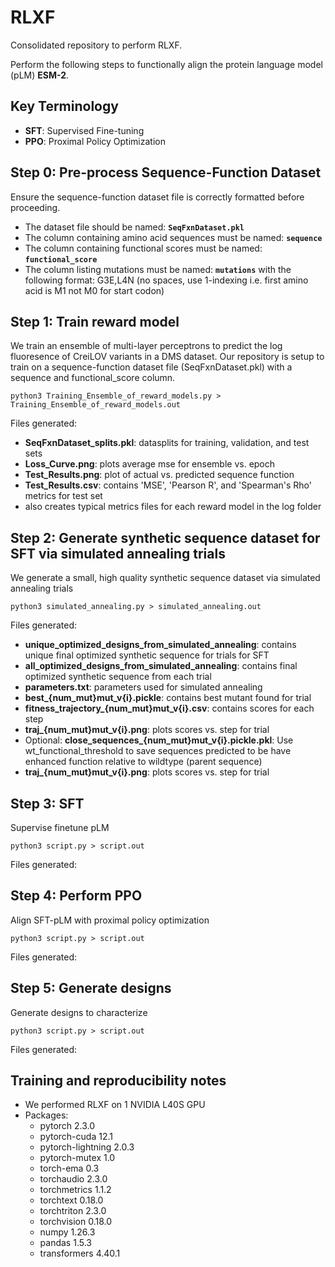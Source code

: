 # RLXF  
Consolidated repository to perform RLXF.  

Perform the following steps to functionally align the protein language model (pLM) **ESM-2**.

## Key Terminology  
- **SFT**: Supervised Fine-tuning  
- **PPO**: Proximal Policy Optimization

## Step 0: Pre-process Sequence-Function Dataset  
Ensure the sequence-function dataset file is correctly formatted before proceeding.
- The dataset file should be named: **`SeqFxnDataset.pkl`**  
- The column containing amino acid sequences must be named: **`sequence`**  
- The column containing functional scores must be named: **`functional_score`**
- The column listing mutations must be named: **`mutations`** with the following format: G3E,L4N (no spaces, use 1-indexing i.e. first amino acid is M1 not M0 for start codon)

## Step 1: Train reward model
We train an ensemble of multi-layer perceptrons to predict the log fluoresence of CreiLOV variants in a DMS dataset. Our repository is setup to train on a sequence-function dataset file (SeqFxnDataset.pkl) with a sequence and functional_score column.

```python3 Training_Ensemble_of_reward_models.py > Training_Ensemble_of_reward_models.out```

Files generated:
- **SeqFxnDataset_splits.pkl**: datasplits for training, validation, and test sets
- **Loss_Curve.png**: plots average mse for ensemble vs. epoch
- **Test_Results.png**: plot of actual vs. predicted sequence function
- **Test_Results.csv**: contains 'MSE', 'Pearson R', and 'Spearman's Rho' metrics for test set
- also creates typical metrics files for each reward model in the log folder

## Step 2: Generate synthetic sequence dataset for SFT via simulated annealing trials
We generate a small, high quality synthetic sequence dataset via simulated annealing trials

```python3 simulated_annealing.py > simulated_annealing.out```

Files generated:
- **unique_optimized_designs_from_simulated_annealing**: contains unique final optimized synthetic sequence for trials for SFT
- **all_optimized_designs_from_simulated_annealing**: contains final optimized synthetic sequence from each trial
- **parameters.txt**: parameters used for simulated annealing
- **best_{num_mut}mut_v{i}.pickle**: contains best mutant found for trial
- **fitness_trajectory_{num_mut}mut_v{i}.csv**: contains scores for each step
- **traj_{num_mut}mut_v{i}.png**: plots scores vs. step for trial
- Optional: **close_sequences_{num_mut}mut_v{i}.pickle.pkl**: Use wt_functional_threshold to save sequences predicted to be have enhanced function relative to wildtype (parent sequence)
- **traj_{num_mut}mut_v{i}.png**: plots scores vs. step for trial
  
## Step 3: SFT
Supervise finetune pLM

```python3 script.py > script.out```

Files generated:

## Step 4: Perform PPO
Align SFT-pLM with proximal policy optimization

```python3 script.py > script.out```

Files generated:

## Step 5: Generate designs
Generate designs to characterize

```python3 script.py > script.out```

Files generated:

## Training and reproducibility notes
- We performed RLXF on 1 NVIDIA L40S GPU
- Packages:
  - pytorch                   2.3.0
  - pytorch-cuda              12.1
  - pytorch-lightning         2.0.3
  - pytorch-mutex             1.0
  - torch-ema                 0.3
  - torchaudio                2.3.0
  - torchmetrics              1.1.2
  - torchtext                 0.18.0
  - torchtriton               2.3.0
  - torchvision               0.18.0
  - numpy                     1.26.3
  - pandas                    1.5.3
  - transformers              4.40.1
